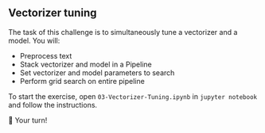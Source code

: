 ## Vectorizer tuning

The task of this challenge is to simultaneously tune a vectorizer and a model. You will:

- Preprocess text
- Stack vectorizer and model in a Pipeline
- Set vectorizer and model parameters to search
- Perform grid search on entire pipeline

To start the exercise, open `03-Vectorizer-Tuning.ipynb` in `jupyter notebook` and follow the instructions.

🚀 Your turn!
